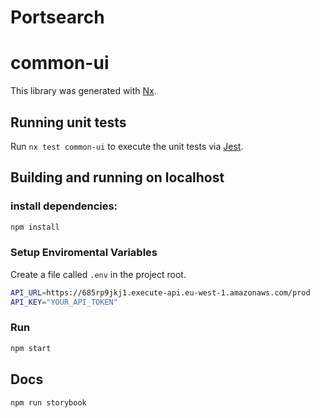 # Portsearch

# common-ui

This library was generated with [Nx](https://nx.dev).

## Running unit tests

Run `nx test common-ui` to execute the unit tests via [Jest](https://jestjs.io).

## Building and running on localhost

### install dependencies:

```sh
npm install
```

### Setup Enviromental Variables

Create a file called `.env` in the project root.

```sh
API_URL=https://685rp9jkj1.execute-api.eu-west-1.amazonaws.com/prod
API_KEY="YOUR_API_TOKEN"
```

### Run

```sh
npm start
```

## Docs

```sh
npm run storybook
```
